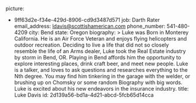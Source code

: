 picture:
  - 9ff63d2e-f34e-429d-8906-cd9d3487d571
job: Darth Rater
email_address: ldavis@scottishamerican.com
phone_number: 541-480-4209
city: Bend
state: Oregon
biography: >
  Luke was Born in Monterey California. He is an Air Force Veteran and enjoys flying helicopters and
  outdoor recreation. Deciding to live a life that did not so closely resemble the life of an Arms
  dealer, Luke took the Real Estate industry by storm in Bend, OR. Playing in Bend affords him the
  opportunity to explore interesting places, drink craft beer, and meet new people. Luke is a talker,
  and loves to ask questions and researches everything to the Nth degree. You may find him tinkering
  in the garage with the welder, or brushing up on Chomsky or some random Biography with big words.
  Luke is excited about his new endeavors in the insurance industry.
title: Luke Davis
id: 2d139a56-bd1a-4d21-abcd-5fcb65d14cca
